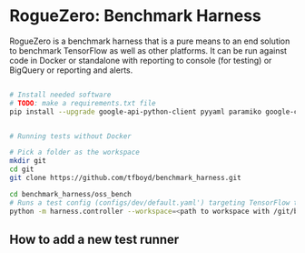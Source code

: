 # RogueZero: Benchmark Harness
RogueZero is a benchmark harness that is a pure means to an end solution to benchmark
TensorFlow as well as other platforms.  It can be run against code in Docker or standalone with
reporting to console (for testing) or BigQuery or reporting and alerts.


```bash

# Install needed software
# TODO: make a requirements.txt file
pip install --upgrade google-api-python-client pyyaml paramiko google-cloud google-cloud-bigquery


# Running tests without Docker

# Pick a folder as the workspace
mkdir git
cd git
git clone https://github.com/tfboyd/benchmark_harness.git 

cd benchmark_harness/oss_bench
# Runs a test config (configs/dev/default.yaml') targeting TensorFlow that will run on most GPUs.  
python -m harness.controller --workspace=<path to workspace with /git/benchmark_harness>


```

## How to add a new test runner




